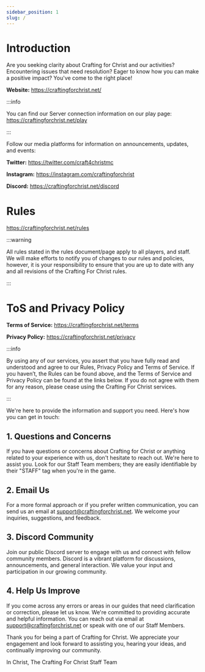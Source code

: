 ```yaml
---
sidebar_position: 1
slug: /
---
```


# Introduction
Are you seeking clarity about Crafting for Christ and our activities? Encountering issues that need resolution? Eager to know how you can make a positive impact? You've come to the right place!

**Website:** https://craftingforchrist.net/

:::info

You can find our Server connection information on our play page: https://craftingforchrist.net/play

:::

Follow our media platforms for information on announcements, updates, and events: 

**Twitter:** https://twitter.com/craft4christmc 

**Instagram:** https://instagram.com/craftingforchrist

**Discord:** https://craftingforchrist.net/discord

# Rules
https://craftingforchrist.net/rules

:::warning

All rules stated in the rules document/page apply to all players, and staff. We will make efforts to notify you of changes to our rules and policies, however, it is your responsibility to ensure that you are up to date with any and all revisions of the Crafting For Christ rules.

:::

# ToS and Privacy Policy
**Terms of Service:** https://craftingforchrist.net/terms 

**Privacy Policy:** https://craftingforchrist.net/privacy

:::info

By using any of our services, you assert that you have fully read and understood and agree to our Rules, Privacy Policy and Terms of Service. If you haven’t, the Rules can be found above, and the Terms of Service and Privacy Policy can be found at the links below. If you do not agree with them for any reason, please cease using the Crafting For Christ services.

:::

We're here to provide the information and support you need. Here's how you can get in touch:

## 1. Questions and Concerns
If you have questions or concerns about Crafting for Christ or anything related to your experience with us, don't hesitate to reach out. We're here to assist you. Look for our Staff Team members; they are easily identifiable by their "STAFF" tag when you're in the game.

## 2. Email Us
For a more formal approach or if you prefer written communication, you can send us an email at support@craftingforchrist.net. We welcome your inquiries, suggestions, and feedback.

## 3. Discord Community
Join our public Discord server to engage with us and connect with fellow community members. Discord is a vibrant platform for discussions, announcements, and general interaction. We value your input and participation in our growing community.

## 4. Help Us Improve
If you come across any errors or areas in our guides that need clarification or correction, please let us know. We're committed to providing accurate and helpful information. You can reach out via email at support@craftingforchrist.net or speak with one of our Staff Members.

Thank you for being a part of Crafting for Christ. We appreciate your engagement and look forward to assisting you, hearing your ideas, and continually improving our community.

In Christ,
The Crafting For Christ Staff Team